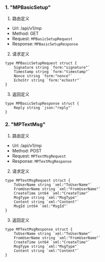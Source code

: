 
### 1. "MPBasicSetup"

1. 路由定义

- Url: /api/v1/mp
- Method: GET
- Request: `MPBasicSetupRequest`
- Response: `MPBasicSetupResponse`

2. 请求定义


```golang
type MPBasicSetupRequest struct {
	Signature string `form:"signature"`
	Timestamp string `form:"timestamp"`
	Nonce string `form:"nonce"`
	EchoStr string `form:"echostr"`
}
```


3. 返回定义


```golang
type MPBasicSetupResponse struct {
	Reply string `json:"reply"`
}
```
  


### 2. "MPTextMsg"

1. 路由定义

- Url: /api/v1/mp
- Method: POST
- Request: `MPTextMsgRequest`
- Response: `MPTextMsgResponse`

2. 请求定义


```golang
type MPTextMsgRequest struct {
	ToUserName string `xml:"ToUserName"`
	FromUserName string `xml:"FromUserName"`
	CreateTime int64 `xml:"CreateTime"`
	MsgType string `xml:"MsgType"`
	Content string `xml:"Content"`
	MsgId int64 `xml:"MsgId"`
}
```


3. 返回定义


```golang
type MPTextMsgResponse struct {
	ToUserName string `xml:"ToUserName"`
	FromUserName string `xml:"FromUserName"`
	CreateTime int64 `xml:"CreateTime"`
	MsgType string `xml:"MsgType"`
	Content string `xml:"Content"`
}
```
  

